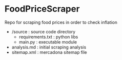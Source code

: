 # FoodPriceScraper
Repo for scraping food prices in order to check inflation

- /source : source code directory
  - requirements.txt : python libs
  - main.py : executable module
- analysis.md : initial scraping analysis
- sitemap.xml : mercadona sitemap file





